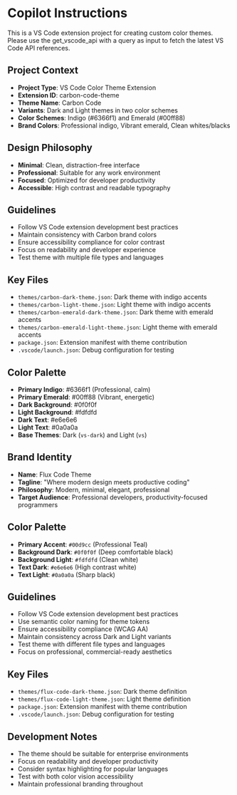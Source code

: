 # Copilot Instructions

<!-- Use this file to provide workspace-specific custom instructions to Copilot. For more details, visit https://code.visualstudio.com/docs/copilot/copilot-customization#_use-a-githubcopilotinstructionsmd-file -->

This is a VS Code extension project for creating custom color themes. Please use the get_vscode_api with a query as input to fetch the latest VS Code API references.

## Project Context
- **Project Type**: VS Code Color Theme Extension
- **Extension ID**: carbon-code-theme
- **Theme Name**: Carbon Code
- **Variants**: Dark and Light themes in two color schemes
- **Color Schemes**: Indigo (#6366f1) and Emerald (#00ff88)
- **Brand Colors**: Professional indigo, Vibrant emerald, Clean whites/blacks

## Design Philosophy
- **Minimal**: Clean, distraction-free interface
- **Professional**: Suitable for any work environment  
- **Focused**: Optimized for developer productivity
- **Accessible**: High contrast and readable typography

## Guidelines
- Follow VS Code extension development best practices
- Maintain consistency with Carbon brand colors
- Ensure accessibility compliance for color contrast
- Focus on readability and developer experience
- Test theme with multiple file types and languages

## Key Files
- `themes/carbon-dark-theme.json`: Dark theme with indigo accents
- `themes/carbon-light-theme.json`: Light theme with indigo accents
- `themes/carbon-emerald-dark-theme.json`: Dark theme with emerald accents  
- `themes/carbon-emerald-light-theme.json`: Light theme with emerald accents
- `package.json`: Extension manifest with theme contribution
- `.vscode/launch.json`: Debug configuration for testing

## Color Palette
- **Primary Indigo**: #6366f1 (Professional, calm)
- **Primary Emerald**: #00ff88 (Vibrant, energetic)
- **Dark Background**: #0f0f0f
- **Light Background**: #fdfdfd
- **Dark Text**: #e6e6e6
- **Light Text**: #0a0a0a
- **Base Themes**: Dark (`vs-dark`) and Light (`vs`)

## Brand Identity
- **Name**: Flux Code Theme
- **Tagline**: "Where modern design meets productive coding"
- **Philosophy**: Modern, minimal, elegant, professional
- **Target Audience**: Professional developers, productivity-focused programmers

## Color Palette
- **Primary Accent**: `#00d9cc` (Professional Teal)
- **Background Dark**: `#0f0f0f` (Deep comfortable black)
- **Background Light**: `#fdfdfd` (Clean white)
- **Text Dark**: `#e6e6e6` (High contrast white)
- **Text Light**: `#0a0a0a` (Sharp black)

## Guidelines
- Follow VS Code extension development best practices
- Use semantic color naming for theme tokens
- Ensure accessibility compliance (WCAG AA)
- Maintain consistency across Dark and Light variants
- Test theme with different file types and languages
- Focus on professional, commercial-ready aesthetics

## Key Files
- `themes/flux-code-dark-theme.json`: Dark theme definition
- `themes/flux-code-light-theme.json`: Light theme definition  
- `package.json`: Extension manifest with theme contribution
- `.vscode/launch.json`: Debug configuration for testing

## Development Notes
- The theme should be suitable for enterprise environments
- Focus on readability and developer productivity
- Consider syntax highlighting for popular languages
- Test with both color vision accessibility
- Maintain professional branding throughout
